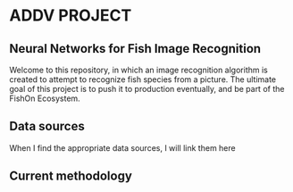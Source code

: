 
# ADDV PROJECT
## Neural Networks for Fish Image Recognition
Welcome to this repository, in which an image recognition algorithm is created to attempt to recognize fish species from a picture. The ultimate goal of this project is to push it to production eventually, and be part of the FishOn Ecosystem.

## Data sources
When I find the appropriate data sources, I will link them here

## Current methodology


